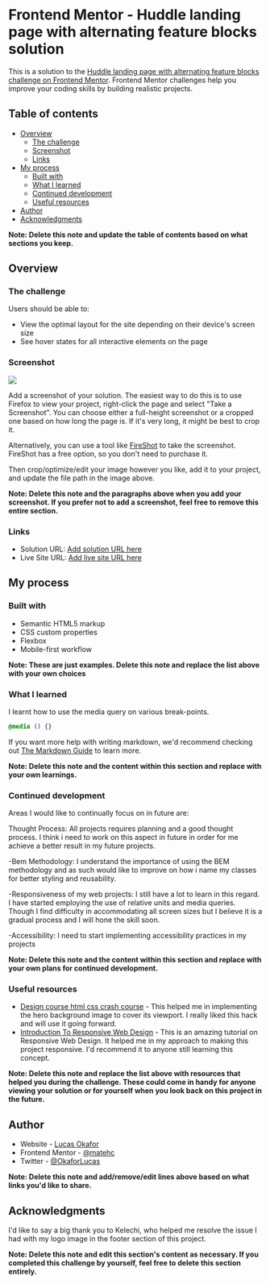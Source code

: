 # Frontend Mentor - Huddle landing page with alternating feature blocks solution

This is a solution to the [Huddle landing page with alternating feature blocks challenge on Frontend Mentor](https://www.frontendmentor.io/challenges/huddle-landing-page-with-alternating-feature-blocks-5ca5f5981e82137ec91a5100). Frontend Mentor challenges help you improve your coding skills by building realistic projects. 

## Table of contents

- [Overview](#overview)
  - [The challenge](#the-challenge)
  - [Screenshot](#screenshot)
  - [Links](#links)
- [My process](#my-process)
  - [Built with](#built-with)
  - [What I learned](#what-i-learned)
  - [Continued development](#continued-development)
  - [Useful resources](#useful-resources)
- [Author](#author)
- [Acknowledgments](#acknowledgments)

**Note: Delete this note and update the table of contents based on what sections you keep.**

## Overview

### The challenge

Users should be able to:

- View the optimal layout for the site depending on their device's screen size
- See hover states for all interactive elements on the page

### Screenshot

![](./screenshot.jpg)

Add a screenshot of your solution. The easiest way to do this is to use Firefox to view your project, right-click the page and select "Take a Screenshot". You can choose either a full-height screenshot or a cropped one based on how long the page is. If it's very long, it might be best to crop it.

Alternatively, you can use a tool like [FireShot](https://getfireshot.com/) to take the screenshot. FireShot has a free option, so you don't need to purchase it. 

Then crop/optimize/edit your image however you like, add it to your project, and update the file path in the image above.

**Note: Delete this note and the paragraphs above when you add your screenshot. If you prefer not to add a screenshot, feel free to remove this entire section.**

### Links

- Solution URL: [Add solution URL here](https://your-solution-url.com)
- Live Site URL: [Add live site URL here](https://your-live-site-url.com)

## My process

### Built with

- Semantic HTML5 markup
- CSS custom properties
- Flexbox
- Mobile-first workflow

**Note: These are just examples. Delete this note and replace the list above with your own choices**

### What I learned

I learnt how to use the media query on various break-points.

```css
@media () {}
```

If you want more help with writing markdown, we'd recommend checking out [The Markdown Guide](https://www.markdownguide.org/) to learn more.

**Note: Delete this note and the content within this section and replace with your own learnings.**

### Continued development

Areas I would like to continually focus on in future are: 

Thought Process: All projects requires planning and a good thought process. I think i need to work on this aspect in future in order for me achieve a better result in my future projects.

-Bem Methodology: I understand the importance of using the BEM methodology and as such would like to improve on how i name my classes for better styling and reusability.

-Responsiveness of my web projects: I still have a lot to learn in this regard. I have started employing the use of relative units and media queries. Though I find difficulty in accommodating all screen sizes but I believe it is a gradual process and I will hone the skill soon.

-Accessibility: I need to start implementing accessibility practices in my projects

**Note: Delete this note and the content within this section and replace with your own plans for continued development.**

### Useful resources

- [Design course html css crash course](https://www.youtube.com/watch?v=gXLjWRteuWI&t=837s) - This helped me in implementing the hero background image to cover its viewport. I really liked this hack and will use it going forward.
- [Introduction To Responsive Web Design](https://www.youtube.com/watch?v=srvUrASNj0s&t=2978s) - This is an amazing tutorial on Responsive Web Design. It helped me in my approach to making this project responsive. I'd recommend it to anyone still learning this concept.

**Note: Delete this note and replace the list above with resources that helped you during the challenge. These could come in handy for anyone viewing your solution or for yourself when you look back on this project in the future.**

## Author

- Website - [Lucas Okafor](https://www.frontendmentor.io/profile/@matehc)
- Frontend Mentor - [@matehc](https://www.frontendmentor.io/profile/@matehc)
- Twitter - [@OkaforLucas](https://www.twitter.com/@OkaforLucas)

**Note: Delete this note and add/remove/edit lines above based on what links you'd like to share.**

## Acknowledgments
I'd like to say a big thank you to Kelechi, who helped me resolve the issue I had with my logo image in the footer section of this project.

**Note: Delete this note and edit this section's content as necessary. If you completed this challenge by yourself, feel free to delete this section entirely.**
